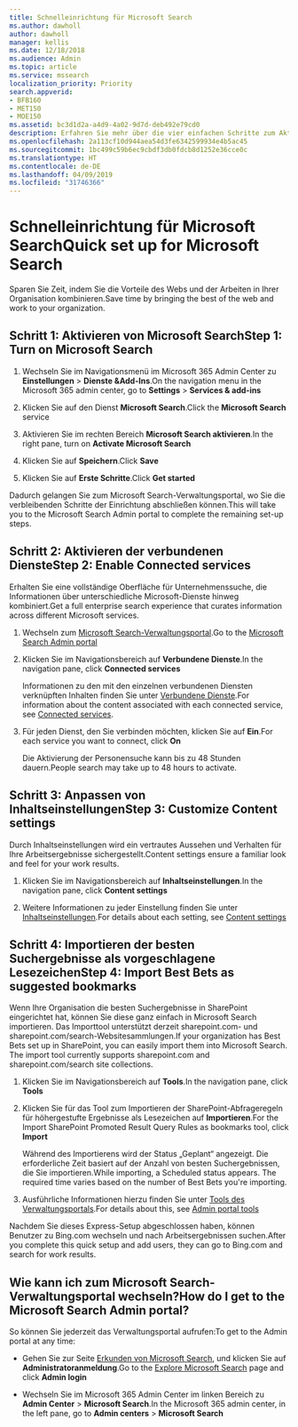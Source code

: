 ```yaml
---
title: Schnelleinrichtung für Microsoft Search
ms.author: dawholl
author: dawholl
manager: kellis
ms.date: 12/18/2018
ms.audience: Admin
ms.topic: article
ms.service: mssearch
localization_priority: Priority
search.appverid:
- BFB160
- MET150
- MOE150
ms.assetid: bc3d1d2a-a4d9-4a02-9d7d-deb492e79cd0
description: Erfahren Sie mehr über die vier einfachen Schritte zum Aktivieren und Verwenden von Microsoft Search.
ms.openlocfilehash: 2a113cf10d944aea54d3fe6342599934e4b5ac45
ms.sourcegitcommit: 1bc499c59b6ec9cbdf3db0fdcb8d1252e36cce0c
ms.translationtype: HT
ms.contentlocale: de-DE
ms.lasthandoff: 04/09/2019
ms.locfileid: "31746366"
---
```

# <a name="quick-set-up-for-microsoft-search"></a><span data-ttu-id="47d0c-103">Schnelleinrichtung für Microsoft Search</span><span class="sxs-lookup"><span data-stu-id="47d0c-103">Quick set up for Microsoft Search</span></span>

<span data-ttu-id="47d0c-104">Sparen Sie Zeit, indem Sie die Vorteile des Webs und der Arbeiten in Ihrer Organisation kombinieren.</span><span class="sxs-lookup"><span data-stu-id="47d0c-104">Save time by bringing the best of the web and work to your organization.</span></span>
  
## <a name="step-1-turn-on-microsoft-search"></a><span data-ttu-id="47d0c-105">Schritt 1: Aktivieren von Microsoft Search</span><span class="sxs-lookup"><span data-stu-id="47d0c-105">Step 1: Turn on Microsoft Search</span></span>

1. <span data-ttu-id="47d0c-106">Wechseln Sie im Navigationsmenü im Microsoft 365 Admin Center zu **Einstellungen** \> **Dienste &amp;Add-Ins**.</span><span class="sxs-lookup"><span data-stu-id="47d0c-106">On the navigation menu in the Microsoft 365 admin center, go to **Settings** \> **Services &amp; add-ins**</span></span>
    
2. <span data-ttu-id="47d0c-107">Klicken Sie auf den Dienst **Microsoft Search**.</span><span class="sxs-lookup"><span data-stu-id="47d0c-107">Click the **Microsoft Search** service</span></span> 
    
3. <span data-ttu-id="47d0c-108">Aktivieren Sie im rechten Bereich **Microsoft Search aktivieren**.</span><span class="sxs-lookup"><span data-stu-id="47d0c-108">In the right pane, turn on **Activate Microsoft Search**</span></span>
    
4. <span data-ttu-id="47d0c-109">Klicken Sie auf **Speichern**.</span><span class="sxs-lookup"><span data-stu-id="47d0c-109">Click **Save**</span></span>
    
5. <span data-ttu-id="47d0c-110">Klicken Sie auf **Erste Schritte**.</span><span class="sxs-lookup"><span data-stu-id="47d0c-110">Click **Get started**</span></span>
  
<span data-ttu-id="47d0c-111">Dadurch gelangen Sie zum Microsoft Search-Verwaltungsportal, wo Sie die verbleibenden Schritte der Einrichtung abschließen können.</span><span class="sxs-lookup"><span data-stu-id="47d0c-111">This will take you to the Microsoft Search Admin portal to complete the remaining set-up steps.</span></span>
    
## <a name="step-2-enable-connected-services"></a><span data-ttu-id="47d0c-112">Schritt 2: Aktivieren der verbundenen Dienste</span><span class="sxs-lookup"><span data-stu-id="47d0c-112">Step 2: Enable Connected services</span></span>

<span data-ttu-id="47d0c-113">Erhalten Sie eine vollständige Oberfläche für Unternehmenssuche, die Informationen über unterschiedliche Microsoft-Dienste hinweg kombiniert.</span><span class="sxs-lookup"><span data-stu-id="47d0c-113">Get a full enterprise search experience that curates information across different Microsoft services.</span></span>
  
1. <span data-ttu-id="47d0c-114">Wechseln zum [Microsoft Search-Verwaltungsportal](https://www.bingforbusiness.com/admin).</span><span class="sxs-lookup"><span data-stu-id="47d0c-114">Go to the [Microsoft Search Admin portal](https://www.bingforbusiness.com/admin)</span></span>
    
2. <span data-ttu-id="47d0c-115">Klicken Sie im Navigationsbereich auf **Verbundene Dienste**.</span><span class="sxs-lookup"><span data-stu-id="47d0c-115">In the navigation pane, click **Connected services**</span></span>
    
    <span data-ttu-id="47d0c-116">Informationen zu den mit den einzelnen verbundenen Diensten verknüpften Inhalten finden Sie unter [Verbundene Dienste](connected-services.md).</span><span class="sxs-lookup"><span data-stu-id="47d0c-116">For information about the content associated with each connected service, see [Connected services](connected-services.md).</span></span>
    
3. <span data-ttu-id="47d0c-117">Für jeden Dienst, den Sie verbinden möchten, klicken Sie auf **Ein**.</span><span class="sxs-lookup"><span data-stu-id="47d0c-117">For each service you want to connect, click **On**</span></span>
    
    <span data-ttu-id="47d0c-118">Die Aktivierung der Personensuche kann bis zu 48 Stunden dauern.</span><span class="sxs-lookup"><span data-stu-id="47d0c-118">People search may take up to 48 hours to activate.</span></span>
    
## <a name="step-3-customize-content-settings"></a><span data-ttu-id="47d0c-119">Schritt 3: Anpassen von Inhaltseinstellungen</span><span class="sxs-lookup"><span data-stu-id="47d0c-119">Step 3: Customize Content settings</span></span>

<span data-ttu-id="47d0c-120">Durch Inhaltseinstellungen wird ein vertrautes Aussehen und Verhalten für Ihre Arbeitsergebnisse sichergestellt.</span><span class="sxs-lookup"><span data-stu-id="47d0c-120">Content settings ensure a familiar look and feel for your work results.</span></span> 
  
1. <span data-ttu-id="47d0c-121">Klicken Sie im Navigationsbereich auf **Inhaltseinstellungen**.</span><span class="sxs-lookup"><span data-stu-id="47d0c-121">In the navigation pane, click **Content settings**</span></span>
    
2. <span data-ttu-id="47d0c-122">Weitere Informationen zu jeder Einstellung finden Sie unter [Inhaltseinstellungen](content-settings.md).</span><span class="sxs-lookup"><span data-stu-id="47d0c-122">For details about each setting, see [Content settings](content-settings.md)</span></span>
    
## <a name="step-4-import-best-bets-as-suggested-bookmarks"></a><span data-ttu-id="47d0c-123">Schritt 4: Importieren der besten Suchergebnisse als vorgeschlagene Lesezeichen</span><span class="sxs-lookup"><span data-stu-id="47d0c-123">Step 4: Import Best Bets as suggested bookmarks</span></span>

<span data-ttu-id="47d0c-p101">Wenn Ihre Organisation die besten Suchergebnisse in SharePoint eingerichtet hat, können Sie diese ganz einfach in Microsoft Search importieren. Das Importtool unterstützt derzeit sharepoint.com- und sharepoint.com/search-Websitesammlungen.</span><span class="sxs-lookup"><span data-stu-id="47d0c-p101">If your organization has Best Bets set up in SharePoint, you can easily import them into Microsoft Search. The import tool currently supports sharepoint.com and sharepoint.com/search site collections.</span></span> 
  
1. <span data-ttu-id="47d0c-126">Klicken Sie im Navigationsbereich auf **Tools**.</span><span class="sxs-lookup"><span data-stu-id="47d0c-126">In the navigation pane, click **Tools**</span></span>
    
2. <span data-ttu-id="47d0c-127">Klicken Sie für das Tool zum Importieren der SharePoint-Abfrageregeln für höhergestufte Ergebnisse als Lesezeichen auf **Importieren**.</span><span class="sxs-lookup"><span data-stu-id="47d0c-127">For the Import SharePoint Promoted Result Query Rules as bookmarks tool, click **Import**</span></span>
    
    <span data-ttu-id="47d0c-p102">Während des Importierens wird der Status „Geplant“ angezeigt. Die erforderliche Zeit basiert auf der Anzahl von besten Suchergebnissen, die Sie importieren.</span><span class="sxs-lookup"><span data-stu-id="47d0c-p102">While importing, a Scheduled status appears. The required time varies based on the number of Best Bets you're importing.</span></span>
    
3. <span data-ttu-id="47d0c-130">Ausführliche Informationen hierzu finden Sie unter [Tools des Verwaltungsportals](admin-portal-tools.md).</span><span class="sxs-lookup"><span data-stu-id="47d0c-130">For details about this, see [Admin portal tools](admin-portal-tools.md)</span></span>
    
<span data-ttu-id="47d0c-131">Nachdem Sie dieses Express-Setup abgeschlossen haben, können Benutzer zu Bing.com wechseln und nach Arbeitsergebnissen suchen.</span><span class="sxs-lookup"><span data-stu-id="47d0c-131">After you complete this quick setup and add users, they can go to Bing.com and search for work results.</span></span> 
  
## <a name="how-do-i-get-to-the-microsoft-search-admin-portal"></a><span data-ttu-id="47d0c-132">Wie kann ich zum Microsoft Search-Verwaltungsportal wechseln?</span><span class="sxs-lookup"><span data-stu-id="47d0c-132">How do I get to the Microsoft Search Admin portal?</span></span>

<span data-ttu-id="47d0c-133">So können Sie jederzeit das Verwaltungsportal aufrufen:</span><span class="sxs-lookup"><span data-stu-id="47d0c-133">To get to the Admin portal at any time:</span></span>
  
- <span data-ttu-id="47d0c-134">Gehen Sie zur Seite [Erkunden von Microsoft Search](https://www.bing.com/business/explore), und klicken Sie auf **Administratoranmeldung**.</span><span class="sxs-lookup"><span data-stu-id="47d0c-134">Go to the [Explore Microsoft Search](https://www.bing.com/business/explore) page and click **Admin login**</span></span>
    
- <span data-ttu-id="47d0c-135">Wechseln Sie im Microsoft 365 Admin Center im linken Bereich zu **Admin Center** \> **Microsoft Search**.</span><span class="sxs-lookup"><span data-stu-id="47d0c-135">In the Microsoft 365 admin center, in the left pane, go to **Admin centers** \> **Microsoft Search**</span></span>

  

